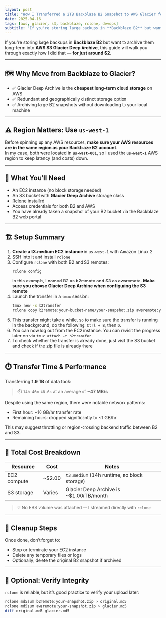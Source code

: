 ```yaml
---
layout: post
title: "How I Transferred a 2TB Backblaze B2 Snapshot to AWS Glacier for $2"
date: 2025-04-16
tags: [aws, glacier, s3, backblaze, rclone, devops]
subtitle: "If you're storing large backups in **Backblaze B2** but want to archive them long-term into **AWS S3 Glacier Deep Archive**, this guide will walk you through exactly how I did that — **for just around $2**."
---
```


If you're storing large backups in **Backblaze B2** but want to archive them long-term into **AWS S3 Glacier Deep Archive**, this guide will walk you through exactly how I did that — **for just around $2**.

---

## 🗺️ Why Move from Backblaze to Glacier?

- ✅ Glacier Deep Archive is the **cheapest long-term cloud storage** on AWS
- ✅ Redundant and geographically distinct storage option
- ✅ Archiving large B2 snapshots without downloading to your local machine

---

## ⚠️ Region Matters: Use `us-west-1`

Before spinning up any AWS resources, **make sure your AWS resources are in the same region as your Backblaze B2 account**.  
In my case, both were located in **`us-west-001`**, so I used the **`us-west-1`** AWS region to keep latency (and costs) down.

---

## 🧰 What You’ll Need

- An EC2 instance (no block storage needed)
- An S3 bucket with **Glacier Deep Archive** storage class
- [Rclone](https://rclone.org/) installed
- Access credentials for both B2 and AWS
- You have already taken a snapshot of your B2 bucket via the Backblaze B2 web portal
---

## 🏗️ Setup Summary

1. **Create a t3.medium EC2 instance** in `us-west-1` with Amazon Linux 2
2. SSH into it and install `rclone`
3. Configure `rclone` with both B2 and S3 remotes:
    ```bash
    rclone config
    ```
    in this example, I named B2 as b2remote and S3 as awsremote.
    **Make sure you choose Glacier Deep Archine when configuring the S3 remote**   
4. Launch the transfer in a `tmux` session:
    ```bash
    tmux new -s b2transfer          
    rclone copy b2remote:your-bucket-name/your-snapshot.zip awsremote:your-glacier-bucket --progress --transfers=8  --checkers=16  --fast-list  --ignore-times  --size-only
    ```
5. This transfer might take a while, so to make sure the transfer is running in the background, do the following: `Ctrl + B`, then `D`.
6. You can now log out from the EC2 instance. You can revisit the progress later on via `tmux attach -t b2transfer`
7. To check whether the transfer is already done, just visit the S3 bucket and check if the zip file is already there
---

## ⏱️ Transfer Time & Performance

Transferring **1.9 TB** of data took:

> ⏱️ `14h 46m 48.6s` at an average of **~47 MB/s**

Despite using the same region, there were notable network patterns:

- First hour: ~10 GB/hr transfer rate  
- Remaining hours: dropped significantly to ~1 GB/hr

This may suggest throttling or region-crossing backend traffic between B2 and S3.

---

## 💸 Total Cost Breakdown

| Resource     | Cost   | Notes                                      |
|--------------|--------|--------------------------------------------|
| EC2 compute  | ~$2.00 | `t3.medium` (14h runtime, no block storage)|
| S3 storage   | Varies | Glacier Deep Archive is ~$1.00/TB/month    |

> 💡 No EBS volume was attached — I streamed directly with `rclone`


---

## 🧼 Cleanup Steps

Once done, don’t forget to:

- Stop or terminate your EC2 instance
- Delete any temporary files or logs
- Optionally, delete the original B2 snapshot if archived

---

## 🧪 Optional: Verify Integrity

`rclone` is reliable, but it’s good practice to verify your upload later:

```bash
rclone md5sum b2remote:your-snapshot.zip > original.md5
rclone md5sum awsremote:your-snapshot.zip > glacier.md5
diff original.md5 glacier.md5

